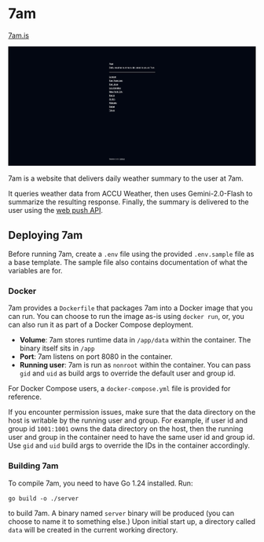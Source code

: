 # 7am

[7am.is](https://7am.is)

![](./screenshot/homepage.png)

7am is a website that delivers daily weather summary to the user at 7am.

It queries weather data from ACCU Weather, then uses Gemini-2.0-Flash to summarize the resulting response.
Finally, the summary is delivered to the user using the [web push API](https://developer.mozilla.org/en-US/docs/Web/API/Push_API).

## Deploying 7am

Before running 7am, create a `.env` file using the provided `.env.sample` file as a base template.
The sample file also contains documentation of what the variables are for.

### Docker

7am provides a `Dockerfile` that packages 7am into a Docker image that you can run.
You can choose to run the image as-is using `docker run`, or, you can also run it as part of a Docker Compose deployment.

- **Volume**: 7am stores runtime data in `/app/data` within the container. The binary itself sits in `/app`
- **Port**: 7am listens on port 8080 in the container.
- **Running user**: 7am is run as `nonroot` within the container. You can pass `gid` and `uid` as build args to override the default user and group id.

For Docker Compose users, a `docker-compose.yml` file is provided for reference.

If you encounter permission issues, make sure that the data directory on the host is writable by the running user and group.
For example, if user id and group id `1001:1001` owns the data directory on the host,
then the running user and group in the container need to have the same user id and group id.
Use `gid` and `uid` build args to override the IDs in the container accordingly.

### Building 7am

To compile 7am, you need to have Go 1.24 installed. Run:

```
go build -o ./server
```

to build 7am. A binary named `server` binary will be produced (you can choose to name it to something else.)
Upon initial start up, a directory called `data` will be created in the current working directory.
